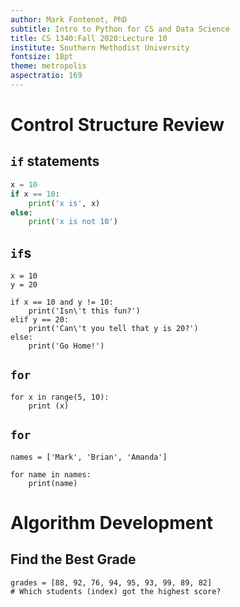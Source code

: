 ```yaml
---
author: Mark Fontenot, PhD
subtitle: Intro to Python for CS and Data Science
title: CS 1340:Fall 2020:Lecture 10
institute: Southern Methodist University
fontsize: 18pt
theme: metropolis
aspectratio: 169
---
```

# Control Structure Review

## `if` statements

```python
x = 10
if x == 10:
    print('x is', x)
else:
    print('x is not 10')
```

## `if`s 

```{.python .run}
x = 10
y = 20

if x == 10 and y != 10:
    print('Isn\'t this fun?')
elif y == 20:
    print('Can\'t you tell that y is 20?')
else:
    print('Go Home!')
```

## `for`

```{.python .run}
for x in range(5, 10):
    print (x)
```

## `for`

```{.python .run}
names = ['Mark', 'Brian', 'Amanda']

for name in names:
    print(name)

```

# Algorithm Development

## Find the Best Grade

```{.python .run}
grades = [88, 92, 76, 94, 95, 93, 99, 89, 82]
# Which students (index) got the highest score? 
```



